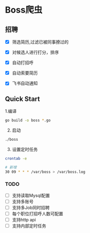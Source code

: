 # Boss爬虫## 招聘- [x] 筛选简历,过滤已被同事撩过的- [x] 对候选人进行打分，排序- [x] 自动打招呼- [x] 自动索要简历- [x] 飞书自动通知## Quick Start 1.编译```bashgo build -o boss *.go```2. 启动```bash./boss ```3. 设置定时任务```bashcrontab -e# 新增30 09 * * * /var/boss > /var/boss.log```### TODO- [ ] 支持读取Mysql配置- [ ] 支持多账号- [ ] 支持多Job同时招聘- [ ] 每个职位打招呼人数可配置- [ ] 支持http api- [ ] 支持内部定时任务